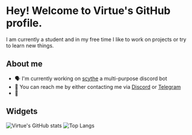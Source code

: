 # Hey! Welcome to Virtue's GitHub profile.

I am currently a student and in my free time I like to work on projects or try to learn new things.

## About me

- 🗣 I'm currently working on [scythe](https://github.com/wackiest/scythe) a multi-purpose discord bot 
- 💯 You can reach me by either contacting me via [Discord](https://discordlookup.com/user/954418137816780822) or [Telegram](https://t.me/virtuezz)
- 👑 

## Widgets

![Virtue's GitHub stats](https://github-readme-stats.vercel.app/api?username=wackiest&show_icons=true&theme=radical)
![Top Langs](https://github-readme-stats.vercel.app/api/top-langs/?username=wackiest&theme=radical)



